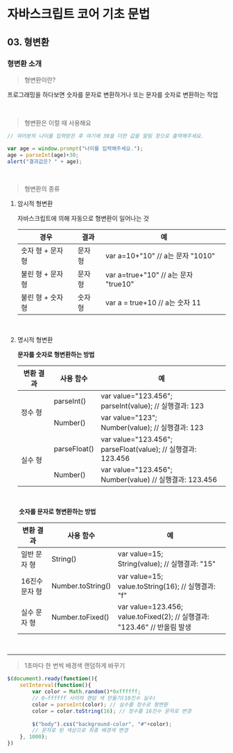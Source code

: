 <h1>자바스크립트 코어 기초 문법</h1>

<h2>03. 형변환</h2>

<h3>형변환 소개</h3>

<blockquote>형변환이란?</blockquote>

<p>프로그래밍을 하다보면 숫자를 문자로 변환하거나 또는 문자를 숫자로 변환하는 작업</p>

<br />

<blockquote>형변환은 이럴 때 사용해요</blockquote>

```javascript
// 여러분의 나이를 입력받은 후 여기에 30을 더한 값을 알림 창으로 출력해주세요.

var age = window.prompt("나이를 입력해주세요.");
age = parseInt(age)+30;
alert("결과값은? " + age);
```

<br />

<blockquote>형변환의 종류</blockquote>

1. 암시적 형변환

   <p>자바스크립트에 의해 자동으로 형변환이 일어나는 것</p>

   <div>
       <table>
          	<thead>
           	<tr>
               	<th>경우</th>
                   <th>결과</th>
                   <th>예</th>
               </tr>
           </thead>
           <tbody>
           	<tr>
               	<td>숫자 형 + 문자 형</td>
                   <td>문자 형</td>
                   <td>var a=10+"10" // a는 문자 "1010"</td>
               </tr>
               <tr>
               	<td>불린 형 + 문자 형</td>
                   <td>문자 형</td>
                   <td>var a=true+"10" // a는 문자 "true10"</td>
               </tr>
               <tr>
               	<td>불린 형 + 숫자 형</td>
                   <td>숫자 형</td>
                   <td>var a = true+10 // a는 숫자 11</td>
               </tr>
           </tbody>
       </table>
   </div><br />

2. 명시적 형변환

   <strong>문자를 숫자로 형변환하는 방법</strong>

   <div>
       <table>
          	<thead>
           	<tr>
               	<th>변환 결과</th>
                   <th>사용 함수</th>
                   <th>예</th>
               </tr>
           </thead>
           <tbody>
           	<tr>
                   <td rowspan="2">정수 형</td>
                   <td>parseInt()</td>
                   <td>var value="123.456"; <br />parseInt(value); // 실행결과: 123</td>
               </tr>
               <tr>
               	<td>Number()</td>
                   <td>var value="123"; <br />Number(value); // 실행결과: 123</td>
               </tr>
               <tr>
               	<td rowspan="2">실수 형</td>
                   <td>parseFloat()</td>
                   <td>var value="123.456"; <br />parseFloat(value); // 실행결과: 123.456</td>
               </tr>
               <tr>
               	<td>Number()</td>
                   <td>var value="123.456"; <br />Number(value) // 실행결과: 123.456</td>
               </tr>
           </tbody>
       </table>
   </div>

   <br />

   <strong> 숫자를 문자로 형변환하는 방법</strong>

   <div>
       <table>
          	<thead>
           	<tr>
               	<th>변환 결과</th>
                   <th>사용 함수</th>
                   <th>예</th>
               </tr>
           </thead>
           <tbody>
           	<tr>
               	<td>일반 문자 형</td>
                   <td>String()</td>
                   <td>var value=15; <br />String(value); // 실행결과: "15"</td>
               </tr>
               <tr>
               	<td>16진수 문자 형</td>
                   <td>Number.toString()</td>
                   <td>var value=15; <br />value.toString(16); // 실행결과: "f"</td>
               </tr>
               <tr>
               	<td>실수 문자 형</td>
                   <td>Number.toFixed()</td>
                   <td>var value=123.456; <br />value.toFixed(2); // 실행결과: "123.46" // 반올림 발생</td>
               </tr>
           </tbody>
       </table>
   </div>

<br /><hr />

<blockquote>1초마다 한 번씩 배경색 랜덤하게 바꾸기</blockquote>

```javascript
$(document).ready(function(){
	setInterval(function(){
		var color = Math.random()*0xffffff; 
        // 0~ffffff 사이의 랜덤 색 만들기(10진수 실수)
        color = parseInt(color); // 실수를 정수로 형변환
        color = color.toString(16); // 정수를 16진수 문자로 변경
        
        $("body").css("background-color", "#"+color); 
        // 문자로 된 색상으로 최종 배경색 변경
	}, 1000);
})
```